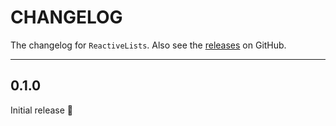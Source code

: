 # CHANGELOG

The changelog for `ReactiveLists`. Also see the [releases](https://github.com/plangrid/ReactiveLists/releases) on GitHub.

------

0.1.0
-----

Initial release 🎉
